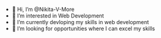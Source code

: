 - 👋 Hi, I’m @Nikita-V-More
- 👀 I’m interested in Web Development
- 🌱 I’m currently devloping my skills in web development
- 💞️ I’m looking for opportunities where I can excel my skills 


<!---
Nikita-V-More/Nikita-V-More is a ✨ special ✨ repository because its `README.md` (this file) appears on your GitHub profile.
You can click the Preview link to take a look at your changes.
--->
